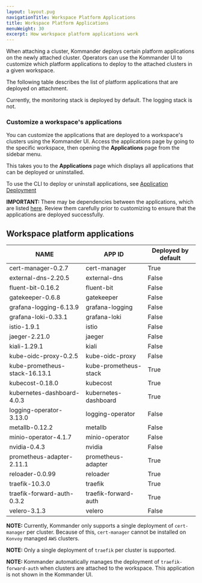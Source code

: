 ```yaml
---
layout: layout.pug
navigationTitle: Workspace Platform Applications
title: Workspace Platform Applications
menuWeight: 30
excerpt: How workspace platform applications work
---
```



When attaching a cluster, Kommander deploys certain platform applications on the newly attached cluster. Operators can use the Kommander UI to customize which platform applications to deploy to the attached clusters in a given workspace.

The following table describes the list of platform applications that are deployed on attachment.

Currently, the monitoring stack is deployed by default. The logging stack is not.

<!-- # This page not yet updated
Review the [workspace platform service resource requirements](./platform-service-requirements/) to ensure that the attached clusters have sufficient resources.
-->

### Customize a workspace's applications

You can customize the applications that are deployed to a workspace's clusters using the Kommander UI. Access the applications page by going to the specific workspace, then opening the **Applications** page from the sidebar menu.

This takes you to the **Applications** page which displays all applications that can be deployed or uninstalled.

To use the CLI to deploy or uninstall applications, see [Application Deployment](./application-deployment)

<p class="message--important"><strong>IMPORTANT: </strong>There may be dependencies between the applications, which are listed <a href="./platform-service-dependencies/">here</a>. Review them carefully prior to customizing to ensure that the applications are deployed successfully.</p>

## Workspace platform applications

| NAME                          | APP ID                | Deployed by default |
| ----------------------------- | --------------------- | ------------------- |
| cert-manager-0.2.7            | cert-manager          | True                |
| external-dns-2.20.5           | external-dns          | False               |
| fluent-bit-0.16.2             | fluent-bit            | False               |
| gatekeeper-0.6.8              | gatekeeper            | False               |
| grafana-logging-6.13.9        | grafana-logging       | False               |
| grafana-loki-0.33.1           | grafana-loki          | False               |
| istio-1.9.1                   | istio                 | False               |
| jaeger-2.21.0                 | jaeger                | False               |
| kiali-1.29.1                  | kiali                 | False               |
| kube-oidc-proxy-0.2.5         | kube-oidc-proxy       | False               |
| kube-prometheus-stack-16.13.1 | kube-prometheus-stack | True                |
| kubecost-0.18.0               | kubecost              | True                |
| kubernetes-dashboard-4.0.3    | kubernetes-dashboard  | True                |
| logging-operator-3.13.0       | logging-operator      | False               |
| metallb-0.12.2                | metallb               | False               |
| minio-operator-4.1.7          | minio-operator        | False               |
| nvidia-0.4.3                  | nvidia                | False               |
| prometheus-adapter-2.11.1     | prometheus-adapter    | True                |
| reloader-0.0.99               | reloader              | True                |
| traefik-10.3.0                | traefik               | True                |
| traefik-forward-auth-0.3.2    | traefik-forward-auth  | True                |
| velero-3.1.3                  | velero                | False               |

<p class="message--note"><strong>NOTE: </strong>Currently, Kommander only supports a single deployment of <code>cert-manager</code> per cluster. Because of this, <code>cert-manager</code> cannot be installed on <code>Konvoy</code> managed <code>AWS</code> clusters.</p>

<p class="message--note"><strong>NOTE: </strong>Only a single deployment of <code>traefik</code> per cluster is supported.</p>

<p class="message--note"><strong>NOTE: </strong>Kommander automatically manages the deployment of <code>traefik-forward-auth</code> when clusters are attached to the workspace. This application is not shown in the Kommander UI.</p>
